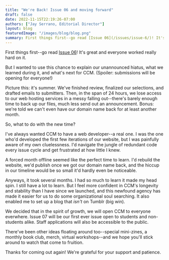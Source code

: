 ```yaml
---
title: "We're Back! Issue 06 and moving forward"
draft: false
date: 2022-11-15T22:19:26-07:00
authors: ["Jay Serrano, Editorial Director"]
layout: blog
featuredImage: "/images/blog/blog.png"
summary: First things first--go read [Issue 06](/issues/issue-6/)! It's great and everyone worked really hard on it. But I wanted to use this chance to explain our unannounced hiatus, what we learned during it, and what's next for CCM. (Spoiler, submissions will be opening for everyone!)
---
```



First things first--go read [Issue 06](/issues/issue-6/)! It's great and everyone worked really hard on it. 

But I wanted to use this chance to explain our unannounced hiatus, what we learned during it, and what's next for CCM. (Spoiler: submissions will be opening for everyone!)

Picture this: it's summer. We've finished review, finalized our selections, and drafted emails to submitters. Then, in the span of 24 hours, we lose access to our web hosting services in a messy falling out--there's barely enough time to back up our files, much less send out an announcement. Bonus: we're told we can't even have our domain name back for at least another month.

So, what to do with the new time?

I've always wanted CCM to have a web developer--a real one. I was the one who'd developed the first few iterations of our website, but I was painfully aware of my own cluelessness. I'd navigate the jungle of redundant code every issue cycle and get frustrated at how little I knew.

A forced month offline seemed like the perfect time to learn. I'd rebuild the website, we'd publish once we got our domain name back, and the hiccup in our timeline would be so small it'd hardly even be noticeable. 

Anyways, it took several months. I had so much to learn it made my head spin. I still have a lot to learn. But I feel more confident in CCM's longevity and stability than I have since we launched, and this newfound agency has made it easier for us to do some organizational soul searching. It also enabled me to set up a blog that *isn't* on Tumblr (big win).

We decided that in the spirit of growth, we will open CCM to everyone everwhere. Issue 07 will be our first ever issue open to students and non-students alike. Staff applications will also be accessible to the public. 

There've been other ideas floating around too--special mini-zines, a monthly book club, merch, virtual workshops--and we hope you'll stick around to watch that come to fruition.

Thanks for coming out again! We're grateful for your support and patience.